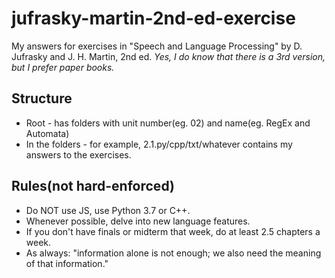 # jufrasky-martin-2nd-ed-exercise

My answers for exercises in "Speech and Language Processing" by D. Jufrasky and J. H. Martin, 2nd ed.
*Yes, I do know that there is a 3rd version, but I prefer paper books.*

## Structure
 * Root - has folders with unit number(eg. 02) and name(eg. RegEx and Automata)
 * In the folders - for example, 2.1.py\/cpp\/txt\/whatever contains my answers to the exercises.

## Rules(not hard-enforced)
 * Do NOT use JS, use Python 3.7 or C++.
 * Whenever possible, delve into new language features.
 * If you don't have finals or midterm that week, do at least 2.5 chapters a week.
 * As always: "information alone is not enough; we also need the meaning of that information."

